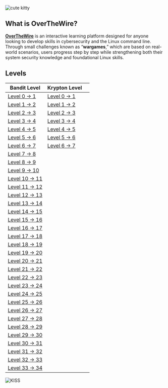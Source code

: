 ![cute kitty](https://overthewire.org/img/domokitten.png)
## What is OverTheWire?

**[OverTheWire](https://overthewire.org/wargames/)** is an interactive learning platform designed for anyone looking to develop skills in cybersecurity and the Linux command line. Through small challenges known as “**wargames**,” which are based on real-world scenarios, users progress step by step while strengthening both their system security knowledge and foundational Linux skills.
## Levels

| Bandit Level                                         | Krypton Level                                       |     |
| ---------------------------------------------------- | --------------------------------------------------- | --- |
| [Level 0 -> 1](Bandit/Level0-10.md#Level-0---1)      | [Level 0 -> 1](Krypton/Level0-7.md#Level-0---1)     |     |
| [Level 1 -> 2](Bandit/Level0-10.md#Level-1---2)      | [Level 1 -> 2](Krypton/Level0-7.md#Level-1---2)<br> |     |
| [Level 2 -> 3](Bandit/Level0-10.md#Level-2---3)      | [Level 2 -> 3](Krypton/Level0-7.md#Level-2---3)<br> |     |
| [Level 3 -> 4](Bandit/Level0-10.md#Level-3---4)      | [Level 3 -> 4](Krypton/Level0-7.md#Level-3---4)<br> |     |
| [Level 4 -> 5](Bandit/Level0-10.md#Level-4---5)      | [Level 4 -> 5](Krypton/Level0-7.md#Level-4---5)<br> |     |
| [Level 5 -> 6](Bandit/Level0-10.md#Level-5---6)      | [Level 5 -> 6](Krypton/Level0-7.md#Level-5---6)<br> |     |
| [Level 6 -> 7](Bandit/Level0-10.md#Level-6---7)      | [Level 6 -> 7](Krypton/Level0-7.md#Level-6---7)<br> |     |
| [Level 7 -> 8](Bandit/Level0-10.md#Level-7---8)      |                                                     |     |
| [Level 8 -> 9](Bandit/Level0-10.md#Level-8---9)      |                                                     |     |
| [Level 9 -> 10](Bandit/Level0-10.md#Level-9---10)    |                                                     |     |
| [Level 10 -> 11](Bandit/Level10-20.md#Level-10---11) |                                                     |     |
| [Level 11 -> 12](Bandit/Level10-20.md#Level-11---12) |                                                     |     |
| [Level 12 -> 13](Bandit/Level10-20.md#Level-12---13) |                                                     |     |
| [Level 13 -> 14](Bandit/Level10-20.md#Level-13---14) |                                                     |     |
| [Level 14 -> 15](Bandit/Level10-20.md#Level-14---15) |                                                     |     |
| [Level 15 -> 16](Bandit/Level10-20.md#Level-15---16) |                                                     |     |
| [Level 16 -> 17](Bandit/Level10-20.md#Level-16---17) |                                                     |     |
| [Level 17 -> 18](Bandit/Level10-20.md#Level-17---18) |                                                     |     |
| [Level 18 -> 19](Bandit/Level10-20.md#Level-18---19) |                                                     |     |
| [Level 19 -> 20](Bandit/Level10-20.md#Level-19---20) |                                                     |     |
| [Level 20 -> 21](Bandit/Level20-30.md#Level-20---21) |                                                     |     |
| [Level 21 -> 22](Bandit/Level20-30.md#Level-21---22) |                                                     |     |
| [Level 22 -> 23](Bandit/Level20-30.md#Level-22---23) |                                                     |     |
| [Level 23 -> 24](Bandit/Level20-30.md#Level-23---24) |                                                     |     |
| [Level 24 -> 25](Bandit/Level20-30.md#Level-24---25) |                                                     |     |
| [Level 25 -> 26](Bandit/Level20-30.md#Level-25---26) |                                                     |     |
| [Level 26 -> 27](Bandit/Level20-30.md#Level-26---27) |                                                     |     |
| [Level 27 -> 28](Bandit/Level20-30.md#Level-27---28) |                                                     |     |
| [Level 28 -> 29](Bandit/Level20-30.md#Level-28---29) |                                                     |     |
| [Level 29 -> 30](Bandit/Level20-30.md#Level-29---30) |                                                     |     |
| [Level 30 -> 31](Bandit/Level20-30.md#Level-30---31) |                                                     |     |
| [Level 31 -> 32](Bandit/Level20-30.md#Level-31---32) |                                                     |     |
| [Level 32 -> 33](Bandit/Level20-30.md#Level-32---33) |                                                     |     |
| [Level 33 -> 34](Bandit/Level20-30.md#Level-33---34) |                                                     |     |



![KISS](https://miro.medium.com/v2/resize:fit:2880/1*0P7J9wPkjpOsBVLQsPzUSA.jpeg)